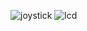 ![joystick](https://user-images.githubusercontent.com/102625628/189383739-a47328f8-00d4-4c05-ac42-8bc52ba5c341.png)
![lcd](https://i0.wp.com/www.blogdarobotica.com/wp-content/uploads/2022/04/Circuito.png?w=578&ssl=1)
